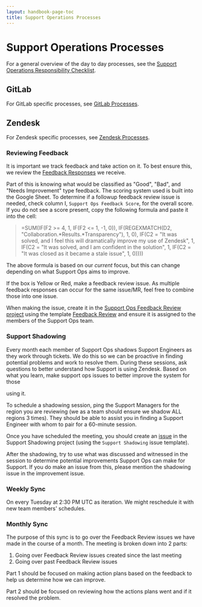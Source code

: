```yaml
---
layout: handbook-page-toc
title: Support Operations Processes
---
```


# Support Operations Processes

For a general overview of the day to day processes, see the
[Support Operations Responsibility Checklist](responsibility_checklist.html).

## GitLab

For GitLab specific processes, see [GitLab Processes](gitlab.html).

<!--
## Pagerduty

For Pagerduty specific processes, see [Pagerduty Processes](pagerduty.html).
-->
## Zendesk

For Zendesk specific processes, see [Zendesk Processes](zendesk.html).

### Reviewing Feedback

It is important we track feedback and take action on it. To best ensure this,
we review the
[Feedback Responses](https://docs.google.com/spreadsheets/d/19YdJORhqrBZZryMnMAaqkjqof-g8cCNJjhcD7p1bcWs/edit?usp=sharing)
we receive. 

Part of this is knowing what would be classified as "Good", "Bad", and "Needs
Improvement" type feedback. The scoring system used is built into the Google
Sheet. To determine if a followup feedback review issue is needed, check column
I, `Support Ops Feedback Score`, for the overall score. If you do not see a
score present, copy the following formula and paste it into the cell:

> =SUM(IF(F2 >= 4, 1, IF(F2 <= 1, -1, 0)), IF(REGEXMATCH(D2,
> "Collaboration.*Results.*Transparency"), 1, 0), IF(C2 = "It was solved, and I
> feel this will dramatically improve my use of Zendesk", 1, IF(C2 = "It was
> solved, and I am confident in the solution", 1, IF(C2 = "It was closed as it
> became a stale issue", 1, 0))))

The above formula is based on our _current_ focus, but this can change depending
on what Support Ops aims to improve.

If the box is Yellow or Red, make a feedback review issue. As
multiple feedback responses can occur for the same issue/MR, feel free to
combine those into one issue.

When making the issue, create it in the
[Support Ops Feedback Review project](https://gitlab.com/gitlab-com/support/support-ops/feedback-review)
using the template
[Feedback Review](https://gitlab.com/gitlab-com/support/support-ops/feedback-review/-/issues/new?issuable_template=Feedback%20Review)
and ensure it is assigned to the members of the Support Ops team. 

### Support Shadowing

Every month each member of Support Ops shadows Support Engineers as they
work through tickets. We do this so we can be proactive in finding potential
problems and work to resolve them. During these sessions, ask
questions to better understand how Support is using Zendesk. Based on what
you learn, make support ops issues to better improve the system for those

using it. 

To schedule a shadowing session, ping the Support Managers for the region you
are reviewing (we as a team should ensure we shadow ALL regions 3 times).
They should be able to assist you in finding a Support Engineer with whom
to pair for a 60-minute session.

Once you have scheduled the meeting, you should create an 
[issue](https://gitlab.com/gitlab-com/support/support-ops/support-shadowing/-/issues/new?issuable_template=Support%20Shadowing)
in the Support Shadowing project (using the `Support Shadowing` issue template).

After the shadowing, try to use what was discussed and witnessed in
the session to determine potential improvements Support Ops can make for
Support. If you do make an issue from this, please mention the shadowing issue
in the improvement issue.

### Weekly Sync

On every Tuesday at 2:30 PM UTC as iteration. We might reschedule it with new
team members' schedules.

### Monthly Sync

The purpose of this sync is to go over the Feedback Review issues we have made
in the course of a month. The meeting is broken down into 2 parts:

1. Going over Feedback Review issues created since the last meeting
1. Going over past Feedback Review issues

Part 1 should be focused on making action plans based on the feedback to help us
determine how we can improve.

Part 2 should be focused on reviewing how the actions plans went and if it
resolved the problem.

